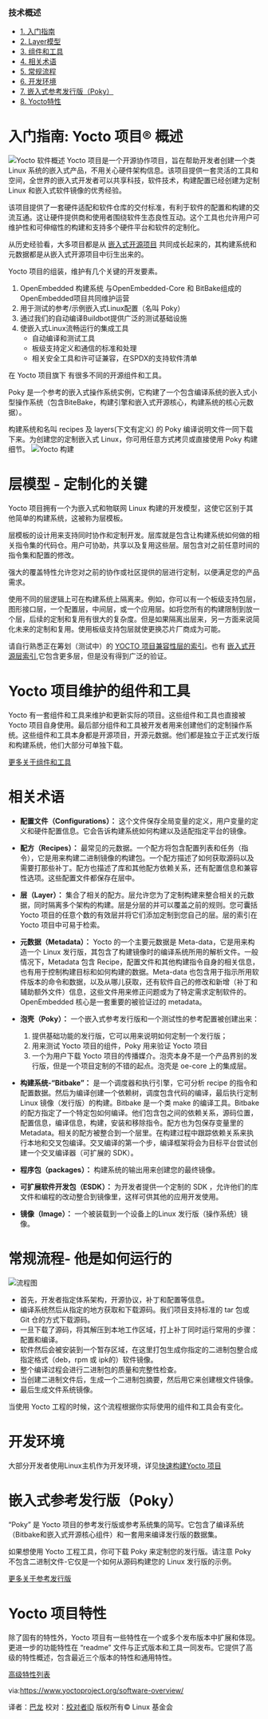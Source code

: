 
### 技术概述
<!-- GFM-TOC -->
* [1. 入门指南](#getting_started)
* [2. Layer模型](#layer-model)
* [3. 组件和工具](#components-tools)
* [4. 相关术语](#terms-of-reference)
* [5. 常规流程](#general-workflow)
* [6. 开发环境](#dev-environment)
* [7. 嵌入式参考发行版（Poky）](#poky)
* [8. Yocto特性](#features)

<a id="getting_started">入门指南: Yocto 项目® 概述</a>
=======

![Yocto 软件概述][1]
Yocto 项目是一个开源协作项目，旨在帮助开发者创建一个类 Linux 系统的嵌入式产品，不用关心硬件架构信息。该项目提供一套灵活的工具和空间，全世界的嵌入式开发者可以共享科技，软件技术，构建配置已经创建为定制 Linux 和嵌入式软件镜像的优秀经验。

该项目提供了一套硬件适配和软件仓库的交付标准，有利于软件的配置和构建的交流互通。这让硬件提供商和使用者围绕软件生态良性互动。这个工具也允许用户可维护性和可伸缩性的构建和支持多个硬件平台和软件的定制化。

从历史经验看，大多项目都是从 [嵌入式开源项目][2] 共同成长起来的，其构建系统和元数据都是从嵌入式开源项目中衍生出来的。

Yocto 项目的组装，维护有几个关键的开发要素。

1. OpenEmbedded 构建系统 与OpenEmbedded-Core 和 BitBake组成的 OpenEmbedded项目共同维护运营 
1. 用于测试的参考/示例嵌入式Linux配置（名叫 Poky）
1. 通过我们的自动编译Buildbot提供广泛的测试基础设施
1. 使嵌入式Linux流畅运行的集成工具
    * 自动编译和测试工具
    * 板级支持定义和通信的标准和处理
    * 相关安全工具和许可证兼容，在SPDX的支持软件清单
 


在 Yocto 项目旗下 有很多不同的开源组件和工具。

Poky 是一个参考的嵌入式操作系统实例，它构建了一个包含编译系统的嵌入式小型操作系统（包含BiteBake，构建引擎和嵌入式开源核心，构建系统的核心元数据）。

构建系统和名叫 recipes 及 layers(下文有定义) 的 Poky 编译说明文件一同下载下来。为创建您的定制嵌入式 Linux，你可用任意方式拷贝或直接使用 Poky 构建细节。
![Yocto 构建][3]


<a id="layer-model">层模型 - 定制化的关键</a>
======

Yocto 项目拥有一个为嵌入式和物联网 Linux 构建的开发模型，这使它区别于其他简单的构建系统，这被称为层模板。

层模板的设计用来支持同时协作和定制开发。层库就是包含让构建系统如何做的相关指令集的代码仓。用户可协助，共享以及复用这些层。层包含对之前任意时间的指令集和配置的修改。

强大的覆盖特性允许您对之前的协作或社区提供的层进行定制，以便满足您的产品需求。

使用不同的层逻辑上可在构建系统上隔离来。例如，你可以有一个板级支持包层，图形接口层，一个配置层，中间层，或一个应用层。如将您所有的构建限制到放一个层，后续的定制和复用有很大的复杂度。但是如果隔离出层来，另一方面来说简化未来的定制和复用。使用板级支持包层就使更换芯片厂商成为可能。

请自行熟悉正在筹划（测试中）的 [YOCTO 项目兼容性层的索引][4]。也有 [嵌入式开源层索引][5],它包含更多层，但是没有得到广泛的验证。


<a id="components-tools">Yocto 项目维护的组件和工具</a>
======

Yocto 有一套组件和工具来维护和更新实际的项目。这些组件和工具也直接被 Yocto 项目自身使用。最后部分组件和工具被开发者用来创建他们的定制操作系统。这些组件和工具本身都是开源项目，开源元数据。他们都是独立于正式发行版和构建系统，他们大部分可单独下载。

[更多关于组件和工具][7]

<a id="terms-of-referenc">相关术语</a>
=====
+ __配置文件（Configurations）：__ 这个文件保存全局变量的定义，用户变量的定义和硬件配置信息。它会告诉构建系统如何构建以及适配指定平台的镜像。
+ __配方（Recipes）：__ 最常见的元数据。一个配方将包含配置列表和任务（指令），它是用来构建二进制镜像的构建包。一个配方描述了如何获取源码以及需要打那些补丁。配方也描述了库和其他配方依赖关系，还有配置信息和兼容性选项。这些配置文件都保存在层中。
+ __层（Layer）：__ 集合了相关的配方。层允许您为了定制构建来整合相关的元数据，同时隔离多个架构的构建。层是分层的并可以覆盖之前的规则。您可囊括 Yocto 项目的任意个数的有效层并将它们添加定制到您自己的层。层的索引在 Yocto 项目中可易于检索。
+ __元数据（Metadata）：__ Yocto 的一个主要元数据是 Meta-data，它是用来构造一个 Linux 发行版，其包含了构建镜像时的编译系统所用的解析文件。一般情况下，Metadata 包含 Recipe，配置文件和其他构建指令自身的相关信息，也有用于控制构建目标和如何构建的数据。Meta-data 也包含用于指示所用软件版本的命令和数据，以及从哪儿获取，还有软件自己的修改和新增（补丁和辅助额外文件）信息，这些文件用来修正问题或为了特定需求定制软件的。OpenEmbedded 核心是一套重要的被验证过的 metadata。
+ __泡壳（Poky）：__ 一个嵌入式参考发行版和一个测试性的参考配置被创建出来：
  1) 提供基础功能的发行版，它可以用来说明如何定制一个发行版；
  2) 用来测试 Yocto 项目的组件，Poky 用来验证 Yocto 项目
  3) 一个为用户下载 Yocto 项目的传播媒介。泡壳本身不是一个产品界别的发行版，但是一个项目定制的不错的起点。泡壳是 oe-core 上的集成层。

+ __构建系统-“Bitbake”：__ 是一个调度器和执行引擎，它可分析 recipe 的指令和配置数据。然后为编译创建一个依赖树，调度包含代码的编译，最后执行定制 Linux 镜像（发行版）的构建。Bitbake 是一个类 make 的编译工具。Bitbake 的配方指定了一个特定包如何编译。他们包含包之间的依赖关系，源码位置，配置信息，编译信息，构建，安装和移除指令。配方也为包保存变量里的 Metadata。相关的配方被整合到一个层里。在构建过程中跟踪依赖关系来执行本地和交叉包编译。交叉编译的第一个步，编译框架将会为目标平台尝试创建一个交叉编译器（可扩展的 SDK）。
+ __程序包（packages）：__ 构建系统的输出用来创建您的最终镜像。
+ __可扩展软件开发包（ESDK）：__ 为开发者提供一个定制的 SDK ，允许他们的库文件和编程的改动整合到镜像里，这样可供其他的应用开发使用。
+ __镜像（Image）：__ 一个被装载到一个设备上的Linux 发行版（操作系统）镜像。


<a id="terms-of-reference">常规流程- 他是如何运行的</a>
====== 


![流程图][9]
+ 首先，开发者指定体系架构，开源协议，补丁和配置等信息。
+ 编译系统然后从指定的地方获取和下载源码。我们项目支持标准的 tar 包或 Git 仓的方式下载源码。
+ 一旦下载了源码，将其解压到本地工作区域，打上补丁同时运行常用的步骤：配置和编译。
+ 软件然后会被安装到一个暂存区域，在这里打包生成你指定的二进制包整合成指定格式（deb，rpm 或 ipk的）软件镜像。
+ 整个编译过程会进行二进制包的质量和完整性检查。
+ 当创建二进制文件后，生成一个二进制包摘要，然后用它来创建根文件镜像。
+ 最后生成文件系统镜像。

当使用 Yocto 工程的时候，这个流程根据你实际使用的组件和工具会有变化。

<a id="dev-environment">开发环境</a>
======
大部分开发者使用Linux主机作为开发环境，详见[快速构建Yocto 项目][6]


<a id="poky">嵌入式参考发行版（Poky）</a>
======
“Poky” 是 Yocto 项目的参考发行版或参考系统集的简写。它包含了编译系统（Bitbake和嵌入式开源核心组件）和一套用来编译发行版的数据集。

如果想使用 Yocto 工程工具，你可下载 Poky 来定制您的发行版。请注意 Poky 不包含二进制文件-它仅是一个如何从源码构建您的 Linux 发行版的示例。

[更多关于参考发行版][11]

Yocto 项目特性
======

除了固有的特性外，Yocto 项目有一些特性在一个或多个发布版本中扩展和体现。更进一步的功能特性在 “readme” 文件与正式版本和工具一同发布。它提供了高级的特性概述，包含最近三个版本的特性和通用特性。

[高级特性列表][12]

via:https://www.yoctoproject.org/software-overview/

译者：[巴龙](https://github.com/guevaraya)
校对：[校对者ID](https://github.com/校对者ID)
版权所有© Linux 基金会

[1]: https://www.yoctoproject.org/wp-content/uploads/2018/02/yp-diagram-overview.png
[2]: http://openembedded.org/
[3]: https://www.yoctoproject.org/wp-content/uploads/sites/32/2023/10/Yocto-Tech-Overview-Graphic.svg
[4]: https://www.yoctoproject.org/software-overview/layers/
[5]: http://layers.openembedded.org/
[6]: https://docs.yoctoproject.org/brief-yoctoprojectqs/index.html
[7]: https://docs.yoctoproject.org/overview-manual/yp-intro.html#components-and-tools
[8]: https://www.yoctoproject.org/software-overview/project-components/
[9]: https://www.yoctoproject.org/wp-content/uploads/2017/07/yp-how-it-works-new-diagram.png
[10]: https://www.yoctoproject.org/wp-content/uploads/2018/02/os-logos.png
[11]: https://docs.yoctoproject.org/ref-manual/terms.html#term-Poky
[12]: https://docs.yoctoproject.org/overview-manual/yp-intro.html#features

